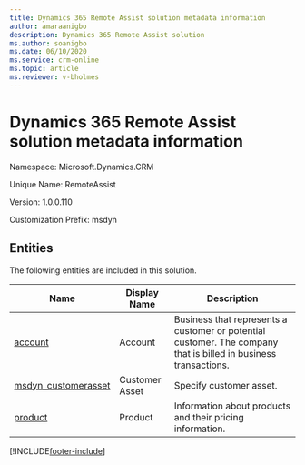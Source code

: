 ```yaml
---
title: Dynamics 365 Remote Assist solution metadata information
author: amaraanigbo
description: Dynamics 365 Remote Assist solution
ms.author: soanigbo
ms.date: 06/10/2020
ms.service: crm-online
ms.topic: article
ms.reviewer: v-bholmes
---
```

# Dynamics 365 Remote Assist solution metadata information

Namespace: Microsoft.Dynamics.CRM

Unique Name: RemoteAssist

Version: 1.0.0.110

Customization Prefix: msdyn

## Entities

The following entities are included in this solution.

|Name|Display Name|Description|
|----------|-----------|------------|
|[account](https://docs.microsoft.com/en-us/dynamics365/customerengagement/on-premises/developer/entities/account?view=op-9-1)|Account|Business that represents a customer or potential customer. The company that is billed in business transactions.|
|[msdyn_customerasset](https://docs.microsoft.com/en-us/dynamics365/customerengagement/on-premises/developer/entities/msdyn_customerasset?view=op-9-1)|Customer Asset|Specify customer asset.|
|[product](https://docs.microsoft.com/en-us/dynamics365/customerengagement/on-premises/developer/entities/product?view=op-9-1)|Product|Information about products and their pricing information.|


[!INCLUDE[footer-include](../includes/footer-banner.md)]
